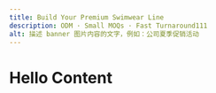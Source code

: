 ```yaml
---
title: Build Your Premium Swimwear Line
description: ODM · Small MOQs · Fast Turnaround111
alt: 描述 banner 图片内容的文字，例如：公司夏季促销活动
---
```


# Hello Content
